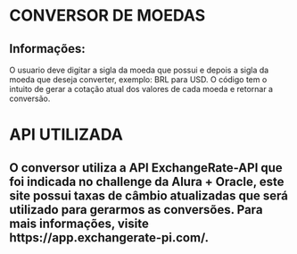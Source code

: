 <h1>CONVERSOR DE MOEDAS</h1>

<h2> Informações:</h2>
<p>O usuario deve digitar a sigla da moeda que possui e depois a sigla da moeda que deseja converter, exemplo: BRL para USD.
 O código tem o intuito de gerar a cotação atual dos valores de cada moeda e retornar a conversão.</p>


<h1>API UTILIZADA</h1>

<h2>
O conversor utiliza a API ExchangeRate-API que foi indicada no challenge da Alura + Oracle, este site possui taxas de câmbio atualizadas que será utilizado para gerarmos as conversões. Para mais informações, visite https://app.exchangerate-pi.com/.

</h2>
